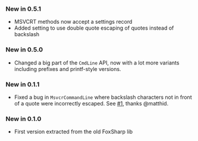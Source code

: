 ### New in 0.5.1

* MSVCRT methods now accept a settings record
* Added setting to use double quote escaping of quotes instead of backslash

### New in 0.5.0

* Changed a big part of the `CmdLine` API, now with a lot more variants including prefixes and printf-style versions.

### New in 0.1.1

* Fixed a bug in `MsvcrCommandLine` where backslash characters not in front of a quote were incorrectly escaped. See [#1](https://github.com/vbfox/FoxSharp/issues/1), thanks @matthid.

### New in 0.1.0

* First version extracted from the old FoxSharp lib
